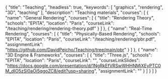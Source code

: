 {
  "title": "Teaching",
  "headless": true,
  "keywords": [ "graphics", "rendering", "3D", "teaching" ],
  "description": "Teaching materials",
  "courses": [
    {
      "name": "General Rendering",
      "courses": [
        {
          "title": "Rendering Theory",
          "schools": "EPITA",
          "location": "Paris",
          "courseLink": "/teaching/rendering/rendering-theory.pdf"
        }
      ]
    },
    {
      "name": "Real-Time Rendering",
      "courses": [
        {
          "title": "Physically-Based Rendering",
          "schools": "EPITA",
          "location": "Paris",
          "courseLink": "/teaching/rendering/pbr.pdf",
          "assignmentLink": "https://github.com/DavidPeicho/Teaching/tree/main/pbr"
        }
      ]
    },
    {
      "name": "3D Engine & Frameworks",
      "courses": [
        {
          "title": "Three.js",
          "schools": "EPITA",
          "location": "Paris",
          "courseLink": "",
          "courseLinkSlides": "https://docs.google.com/presentation/d/1NgRkEfVRSwWHHNMjXEyPTC0M_dIO5zSl0aOi5qgoZC8/edit?usp=sharing",
          "assignmentLink": ""
        }
      ]
    }
  ]
}
